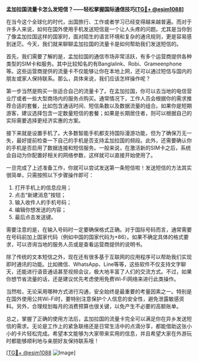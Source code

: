 **孟加拉国流量卡怎么发短信？——轻松掌握国际通信技巧[[TG💪+ @esim1088](https://t.me/s/esim1088)]**

在当今这个全球化的时代，出国旅行、工作或者学习已经变得越来越普遍。而对于许多人来说，如何在国外使用手机发送短信是一个让人头疼的问题。尤其是当你到了像孟加拉国这样的国家时，面对陌生的语言环境和复杂的通讯规则，更是容易感到迷茫。今天，我们就来聊聊孟加拉国的流量卡是如何帮助我们发送短信的。

首先，我们需要了解的是，孟加拉国的通信市场非常活跃，有多个运营商提供各种类型的SIM卡和服务。其中比较知名的有Banglalink、Robi、Grameenphone等。这些运营商提供的流量卡不仅能够让你在本地上网，还可以通过短信与国内的朋友或家人保持联系。那么，具体来说，我们应该怎样操作呢？

第一步当然是购买一张适合自己的流量卡了。在孟加拉国，你可以去当地的电信营业厅或者一些大型商场内的服务点购买。通常情况下，工作人员会根据你的需求推荐合适的套餐，比如包含通话时间、短信条数以及数据流量的组合。如果你是短期游客，建议选择包含一定数量短信的套餐；如果是长期居住者，则可以根据自己的实际需要选择更经济实惠的方案。

接下来就是设置手机了。大多数智能手机都支持国际漫游功能，但为了确保万无一失，最好提前检查一下自己的手机是否支持孟加拉国的频段。此外，还需要确认你的手机是否启用了数据连接和短信服务。一般来说，在激活新的SIM卡之后，系统会自动为你配置好相关的网络参数，这样就可以直接开始使用了。

一旦完成了上述准备工作，你就可以尝试发送第一条短信啦！发送短信的方法其实很简单，只需按照以下步骤操作即可：

1. 打开手机上的信息应用；
2. 点击“新建消息”按钮；
3. 输入收件人的手机号码；
4. 编辑你想发送的内容；
5. 最后点击发送键。

需要注意的是，在输入号码时一定要确保格式正确。对于国际号码而言，通常需要在号码前加上国家代码（例如中国的国家代码为+86）。如果不确定具体的格式要求，可以咨询当地的服务人员或是查看运营商提供的说明书。

除了传统的文本短信之外，现在还有很多基于互联网的应用程序可以帮助我们实现即时通讯的功能。比如微信、WhatsApp、Line等等，这些软件不仅支持文字聊天，还能进行语音通话甚至视频会议，极大地丰富了人们的交流方式。不过，如果你想节省流量的话，还是建议优先考虑使用免费Wi-Fi网络来进行此类操作。

当然啦，无论采用哪种方式进行沟通，安全始终是最重要的考量因素之一。特别是在国外使用公共Wi-Fi时，要特别注意保护个人信息的安全性，避免泄露敏感资料。另外，合理规划每月的消费预算也很关键，以免产生不必要的高额账单。

总之，掌握了正确的使用方法后，孟加拉国的流量卡完全可以满足你在异乡发送短信的需求。无论是工作上的紧急联络还是日常生活中的点滴分享，都能借助这张小小的卡片轻松完成。希望本文能够为大家带来实用的信息，并且希望大家在外游玩时都能够顺利地与亲朋好友保持联系哦！

[[TG💪+ @esim1088](https://t.me/s/esim1088) ![Image](https://i.postimg.cc/4NQfJmqS/Snipaste-2025-05-13-00-14-12.png)]
